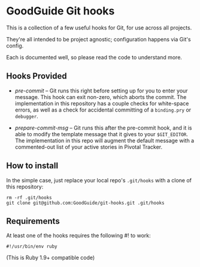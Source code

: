 <!--
  Please don't hard wrap at 80 for this file:
  Vim: set wrap linebreak formatoptions-=tc tabstop=2 softtabstop=2 shiftwidth=2:
-->

# GoodGuide Git hooks

This is a collection of a few useful hooks for Git, for use across all projects.

They're all intended to be project agnostic; configuration happens via Git's config.

Each is documented well, so please read the code to understand more.

## Hooks Provided

- *pre-commit* &ndash; Git runs this right before setting up for you to enter your message. This hook can exit non-zero, which aborts the commit. The implementation in this repository has a couple checks for white-space errors, as well as a check for accidental committing of a `binding.pry` or `debugger`.

- *prepare-commit-msg* &ndash; Git runs this after the pre-commit hook, and it is able to modify the template message that it gives to your `$GIT_EDITOR`. The implementation in this repo will augment the default message with a commented-out list of your active stories in Pivotal Tracker.

## How to install

In the simple case, just replace your local repo's `.git/hooks` with a clone of this repository:

```shell
rm -rf .git/hooks
git clone git@github.com:GoodGuide/git-hooks.git .git/hooks
```

## Requirements

At least one of the hooks requires the following #! to work:

```
#!/usr/bin/env ruby
```

(This is Ruby 1.9+ compatible code)
